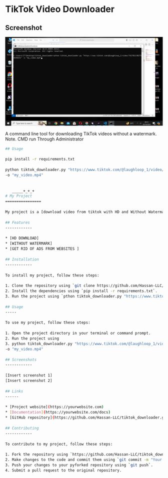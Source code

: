 # TikTok Video Downloader

<h2>Screenshot</h2>
<p align="center">
  <img src="https://github.com/Hassan-LLC/tiktok_downloader/raw/master/Screenshot%20(47).png" alt="Screenshot (47)" />
</p>

A command line tool for downloading TikTok videos without a watermark.
Note. CMD run Through Administrator
```bash
## Usage

pip install -r requirements.txt

python tiktok_downloader.py "https://www.tiktok.com/@laughloop_1/video/7427821302754430251" 
-o "my_video.mp4" 


   _____+_+_+
# My Project
================

My project is a [download video from tiktok with HD and Without Watermark].

## Features
------------

* [HD DOWNLOAD]
* [WITHOUT WATERMARK]
* [GET RID OF ADS FROM WEBSITES ]

## Installation
------------

To install my project, follow these steps:

1. Clone the repository using `git clone https://github.com/Hassan-LLC/tiktok_downloader.git
2. Install the dependencies using `pip install -r requirements.txt`.
3. Run the project using `pthon tiktok_downloader.py "https://www.tiktok.com/@laughloop_1/video/7427821302754430251" -o "my_video.mp4"

## Usage
-----

To use my project, follow these steps:

1. Open the project directory in your terminal or command prompt.
2. Run the project using
3. python tiktok_downloader.py "https://www.tiktok.com/@laughloop_1/video/7427821302754430251" 
-o "my_video.mp4"

## Screenshots
------------

[Insert screenshot 1]
[Insert screenshot 2]

## Links
------

* [Project website](https://yourwebsite.com)
* [Documentation](https://yourwebsite.com/docs)
* [GitHub repository](https://github.com/Hassan-LLC/tiktok_downloader.git)

## Contributing
------------

To contribute to my project, follow these steps:

1. Fork the repository using `https://github.com/Hassan-LLC/tiktok_downloader.git`.
2. Make changes to the code and commit them using `git commit -m "Your commit message"`.
3. Push your changes to your pyforked repository using `git push`.
4. Submit a pull request to the original repository.